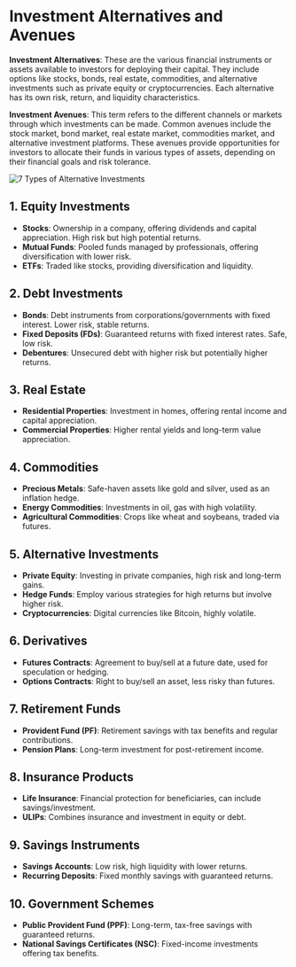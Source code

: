 # Investment Alternatives and Avenues

**Investment Alternatives**: These are the various financial instruments or assets available to investors for deploying their capital. They include options like stocks, bonds, real estate, commodities, and alternative investments such as private equity or cryptocurrencies. Each alternative has its own risk, return, and liquidity characteristics.

**Investment Avenues**: This term refers to the different channels or markets through which investments can be made. Common avenues include the stock market, bond market, real estate market, commodities market, and alternative investment platforms. These avenues provide opportunities for investors to allocate their funds in various types of assets, depending on their financial goals and risk tolerance.

![7 Types of Alternative Investments](https://online.hbs.edu/PublishingImages/7-types-of-alternative-investments.png)

## 1. Equity Investments
- **Stocks**: Ownership in a company, offering dividends and capital appreciation. High risk but high potential returns.
- **Mutual Funds**: Pooled funds managed by professionals, offering diversification with lower risk.
- **ETFs**: Traded like stocks, providing diversification and liquidity.

## 2. Debt Investments
- **Bonds**: Debt instruments from corporations/governments with fixed interest. Lower risk, stable returns.
- **Fixed Deposits (FDs)**: Guaranteed returns with fixed interest rates. Safe, low risk.
- **Debentures**: Unsecured debt with higher risk but potentially higher returns.

## 3. Real Estate
- **Residential Properties**: Investment in homes, offering rental income and capital appreciation.
- **Commercial Properties**: Higher rental yields and long-term value appreciation.

## 4. Commodities
- **Precious Metals**: Safe-haven assets like gold and silver, used as an inflation hedge.
- **Energy Commodities**: Investments in oil, gas with high volatility.
- **Agricultural Commodities**: Crops like wheat and soybeans, traded via futures.

## 5. Alternative Investments
- **Private Equity**: Investing in private companies, high risk and long-term gains.
- **Hedge Funds**: Employ various strategies for high returns but involve higher risk.
- **Cryptocurrencies**: Digital currencies like Bitcoin, highly volatile.

## 6. Derivatives
- **Futures Contracts**: Agreement to buy/sell at a future date, used for speculation or hedging.
- **Options Contracts**: Right to buy/sell an asset, less risky than futures.

## 7. Retirement Funds
- **Provident Fund (PF)**: Retirement savings with tax benefits and regular contributions.
- **Pension Plans**: Long-term investment for post-retirement income.

## 8. Insurance Products
- **Life Insurance**: Financial protection for beneficiaries, can include savings/investment.
- **ULIPs**: Combines insurance and investment in equity or debt.

## 9. Savings Instruments
- **Savings Accounts**: Low risk, high liquidity with lower returns.
- **Recurring Deposits**: Fixed monthly savings with guaranteed returns.

## 10. Government Schemes
- **Public Provident Fund (PPF)**: Long-term, tax-free savings with guaranteed returns.
- **National Savings Certificates (NSC)**: Fixed-income investments offering tax benefits.
